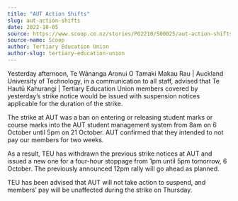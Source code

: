 ```yaml
---
title: "AUT Action Shifts"
slug: aut-action-shifts
date: 2022-10-05
source: https://www.scoop.co.nz/stories/PO2210/S00025/aut-action-shifts.htm
source-name: Scoop
author: Tertiary Education Union
author-slug: tertiary-education-union
---
```


<p>Yesterday afternoon, Te Wānanga Aronui O Tamaki Makau
Rau | Auckland University of Technology, in a communication
to all staff, advised that Te Hautū Kahurangi | Tertiary
Education Union members covered by yesterday’s strike
notice would be issued with suspension notices applicable
for the duration of the strike.</p>

<p>The strike at AUT was
a ban on entering or releasing student marks or course marks
into the AUT student management system from 8am on 6 October
until 5pm on 21 October. AUT confirmed that they intended to
not pay our members for two weeks.</p>

<p>As a result, TEU
has withdrawn the previous strike notices at AUT and issued
a new one for a four-hour stoppage from 1pm until 5pm
tomorrow, 6 October. The previously announced 12pm rally
will go ahead as planned.</p>

<p>TEU has been advised that
AUT will not take action to suspend, and members’ pay will
be unaffected during the strike on
Thursday.</p>

<p></p>
